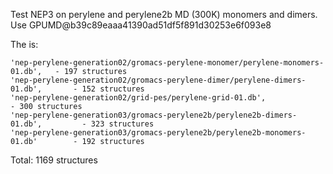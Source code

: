Test NEP3 on perylene and perylene2b MD (300K) monomers and dimers. Use GPUMD@b39c89eaaa41390ad51df5f891d30253e6f093e8

The is:

    'nep-perylene-generation02/gromacs-perylene-monomer/perylene-monomers-01.db',   - 197 structures
    'nep-perylene-generation02/gromacs-perylene-dimer/perylene-dimers-01.db',       - 152 structures
    'nep-perylene-generation02/grid-pes/perylene-grid-01.db',                       - 300 structures
    'nep-perylene-generation03/gromacs-perylene2b/perylene2b-dimers-01.db',         - 323 structures
    'nep-perylene-generation03/gromacs-perylene2b/perylene2b-monomers-01.db'        - 192 structures

Total: 1169 structures

